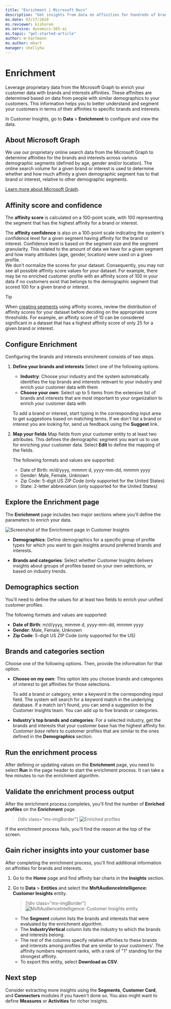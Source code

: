 ```yaml
---
title: "Enrichment | Microsoft Docs"
description: "Get insights from data on affinities for hundreds of brands and dozens of interest-categories in Dynamics 365 Customer Insights."
ms.date: 03/17/2020
ms.reviewer: kishorem
ms.service: dynamics-365-ai
ms.topic: "get-started-article"
author: m-hartmann
ms.author: mhart
manager: shellyha
---
```


# Enrichment

Leverage proprietary data from the Microsoft Graph to enrich your customer data with brands and interests affinities. These affinities are determined based on data from people with similar demographics to your customers. This information helps you to better understand and segment your customers in terms of their affinities to specific brands and interests.

In Customer Insights, go to **Data** > **Enrichment** to configure and view the data.

## About Microsoft Graph

We use our proprietary online search data from the Microsoft Graph to determine affinities for the brands and interests across various demographic segments (defined by age, gender and/or location). The online search volume for a given brand or interest is used to determine whether and how much affinity a given demographic segment has to that brand or interest, relative to other demographic segments.

[Learn more about Microsoft Graph](https://docs.microsoft.com/graph/overview).

## Affinity score and confidence

The **affinity score** is calculated on a 100-point scale, with 100 representing the segment that has the highest affinity for a brand or interest.

The **affinity confidence** is also on a 100-point scale indicating the system's confidence level for a given segment having affinity for the brand or interest. Confidence level is based on the segment size and the segment granularity. This related to the amount of data we have for a given segment and how many attributes (age, gender, location) were used on a given profile.   
We don't normalize the scores for your dataset. Consequently, you may not see all possible affinity score values for your dataset. For example, there may be no enriched customer profile with an affinity score of 100 in your data if no customers exist that belongs to the demographic segment that scored 100 for a given brand or interest.

> [!TIP]
> When [creating segments](pm-segments.md) using affinity scores, review the distribution of affinity scores for your dataset before deciding on the appropriate score thresholds. For example, an affinity score of 10 can be considered significant in a dataset that has a highest affinity score of only 25 for a given brand or interest.

## Configure Enrichment

Configuring the brands and interests enrichment consists of two steps.

1. **Define your brands and interests**
   Select one of the following options.
   - **Industry**: Choose your industry and the system automatically identifies the top brands and interests relevant to your industry and enrich your customer data with them
   - **Choose your own**: Select up to 5 items from the extensive list of brands and interests that are most important to your organization to enrich your customer data with

   To add a brand or interest, start typing in the corresponding input area to get suggestions based on matching terms. If we don't list a brand or interest you are looking for, send us feedback using the **Suggest** link.

2. **Map your fields**
   Map fields from your customer entity to at least two attributes. This defines the demographic segment you want us to use for enriching your customer data. Select **Edit** to define the mapping of the fields.

   The following formats and values are supported:
   - Date of Birth: m/d/yyyy, mmmm d, yyyy-mm-dd, mmmm yyyy
   - Gender: Male, Female, Unknown
   - Zip Code: 5-digit US ZIP Code (only supported for the United States)
   - State: 2-letter abbreviation (only supported for the United States)

## Explore the Enrichment page

The **Enrichment** page includes two major sections where you'll define the parameters to enrich your data.

![Screenshot of the Enrichment page in Customer Insights](media/configure-data-enrich-profile-page.png)

- **Demographics**: Define demographics for a specific group of profile types for which you want to gain insights around preferred brands and interests.

- **Brands and categories**: Select whether Customer Insights delivers insights about groups of profiles based on your own selections, or based on industry trends.

## Demographics section

You'll need to define the values for at least two fields to enrich your unified customer profiles.

The following formats and values are supported:

- **Date of Birth**: m/d/yyyy, mmmm d, yyyy-mm-dd, mmmm yyyy
- **Gender**: Male, Female, Unknown
- **Zip Code**: 5-digit US ZIP Code (only supported for the US)

## Brands and categories section

Choose one of the following options. Then, provide the information for that option.

- **Choose on my own**: This option lets you choose brands and categories of interest to get affinities for those selections.

   To add a brand or category, enter a keyword in the corresponding input field. The system will search for a keyword match in the underlying database. If a match isn't found, you can send a suggestion to the Customer Insights team. You can add up to five brands or categories.

- **Industry's top brands and categories**: For a selected industry, get the brands and interests that your customer base has the highest affinity for. *Customer base* refers to customer profiles that are similar to the ones defined in the **Demographics** section.
  
## Run the enrichment process

After defining or updating values on the **Enrichment** page, you need to select **Run** in the page header to start the enrichment process. It can take a few minutes to run the enrichment algorithm.

## Validate the enrichment process output

After the enrichment process completes, you'll find the number of **Enriched profiles** on the **Enrichment** page.

> [!div class="mx-imgBorder"]
> ![Enriched profiles](media/configure-data-enrich-profile-succeeded.png "Enriched profiles")

If the enrichment process fails, you'll find the reason at the top of the screen.

## Gain richer insights into your customer base

After completing the enrichment process, you'll find additional information on affinities for brands and interests.

1. Go to the **Home** page and find affinity bar charts in the **Insights** section.

2. Go to **Data** > **Entities** and select the **MsftAudienceIntelligence: Customer Insights** entity.

   > [!div class="mx-imgBorder"]
   > ![MsftAudienceIntelligence: Customer Insights entity](media/configure-data-entities-info.png "MsftAudienceIntelligence: Customer Insights entity")

   - The **Segment** column lists the brands and interests that were evaluated by the enrichment algorithm.
   - The **IndustryVertical** column lists the industry to which the brands and interests belong.
   - The rest of the columns specify relative affinities to these brands and interests among profiles that are similar to your customers'. The affinity numbers represent ranks, with a rank of "1" standing for the strongest affinity.
   - To export this entity, select **Download as CSV**.

## Next step

Consider extracting more insights using the **Segments**, **Customer Card**, and **Connectors** modules if you haven't done so. You also might want to define **Measures** or **Activities** for richer insights.
